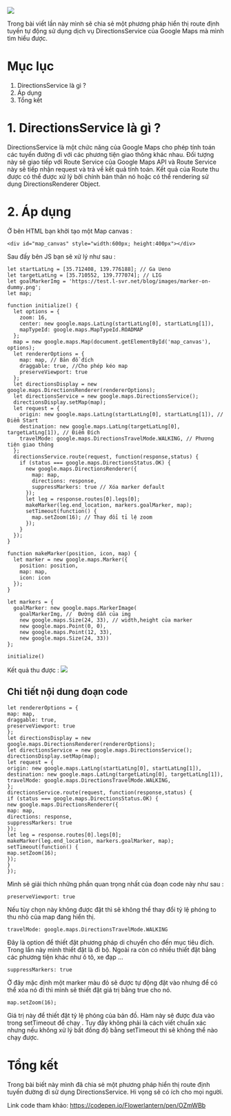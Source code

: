 ![](https://images.viblo.asia/726680c3-e893-45b4-85ac-a15678de83c4.png)

Trong bài viết lần này mình sẽ chia sẻ một phương pháp hiển thị route định tuyến tự động sử dụng dịch vụ DirectionsService của Google Maps mà mình tìm hiểu được.
# Mục lục
1. DirectionsService là gì ?
2. Áp dụng
3. Tổng kết

# 1. DirectionsService là gì ?
DirectionsService là một chức năng của Google Maps cho phép tính toán các tuyến đường đi với các phương tiện giao thông khác nhau. Đối tượng này sẽ giao tiếp với Route Service của Google Maps API và Route Service này sẽ tiếp nhận request và trả về kết quả tính toán. Kết quả của Route thu được có thể được xử lý bởi chính bản thân nó hoặc có thể rendering sử dụng DirectionsRenderer Object.

# 2. Áp dụng
Ở bên HTML bạn khởi tạo một Map canvas : 
```
<div id="map_canvas" style="width:600px; height:400px"></div>
```
Sau đấy bên JS bạn sẽ xử lý như sau : 
```
let startLatLng = [35.712408, 139.776188]; // Ga Ueno
let targetLatLng = [35.710552, 139.777074]; // LIG
let goalMarkerImg = 'https://test.l-svr.net/blog/images/marker-on-dummy.png';
let map;

function initialize() {
  let options = {
    zoom: 16,
    center: new google.maps.LatLng(startLatLng[0], startLatLng[1]),
    mapTypeId: google.maps.MapTypeId.ROADMAP
  };
  map = new google.maps.Map(document.getElementById('map_canvas'), options);
  let rendererOptions = {
    map: map, // Bản đồ đích
    draggable: true, //Cho phép kéo map
    preserveViewport: true 
  };
  let directionsDisplay = new google.maps.DirectionsRenderer(rendererOptions);
  let directionsService = new google.maps.DirectionsService();
  directionsDisplay.setMap(map);
  let request = {
    origin: new google.maps.LatLng(startLatLng[0], startLatLng[1]), //Điểm Start
    destination: new google.maps.LatLng(targetLatLng[0], targetLatLng[1]), // Điểm Đích
    travelMode: google.maps.DirectionsTravelMode.WALKING, // Phương tiện giao thông
  };
  directionsService.route(request, function(response,status) {
    if (status === google.maps.DirectionsStatus.OK) {
      new google.maps.DirectionsRenderer({
        map: map,
        directions: response,
        suppressMarkers: true // Xóa marker default
      });
      let leg = response.routes[0].legs[0];
      makeMarker(leg.end_location, markers.goalMarker, map);
      setTimeout(function() {
        map.setZoom(16); // Thay đổi tỉ lệ zoom
      });
    }
  });
}

function makeMarker(position, icon, map) {
  let marker = new google.maps.Marker({
    position: position,
    map: map,
    icon: icon
  });
}

let markers = {
  goalMarker: new google.maps.MarkerImage(
    goalMarkerImg, //  Đường dẫn của img
    new google.maps.Size(24, 33), // width,height của marker
    new google.maps.Point(0, 0), 
    new google.maps.Point(12, 33), 
    new google.maps.Size(24, 33))
};

initialize()
```
Kết quả thu được : 
![](https://images.viblo.asia/a93bcbb1-c228-4120-a010-2564d08b9b9e.png)

## Chi tiết nội dung đoạn code
```
let rendererOptions = {
map: map, 
draggable: true,
preserveViewport: true 
};
let directionsDisplay = new google.maps.DirectionsRenderer(rendererOptions);
let directionsService = new google.maps.DirectionsService();
directionsDisplay.setMap(map);
let request = {
origin: new google.maps.LatLng(startLatLng[0], startLatLng[1]), 
destination: new google.maps.LatLng(targetLatLng[0], targetLatLng[1]), 
travelMode: google.maps.DirectionsTravelMode.WALKING, 
};
directionsService.route(request, function(response,status) {
if (status === google.maps.DirectionsStatus.OK) {
new google.maps.DirectionsRenderer({
map: map,
directions: response,
suppressMarkers: true 
});
let leg = response.routes[0].legs[0];
makeMarker(leg.end_location, markers.goalMarker, map);
setTimeout(function() {
map.setZoom(16); 
});
}
});
```
Mình sẽ giải thích những phần quan trọng nhất của đoạn code này  như sau :
```
preserveViewport: true
```
Nếu tùy chọn này không được đặt thì sẽ không thể thay đổi tỷ lệ phóng to thu nhỏ của map đang hiển thị.
```
travelMode: google.maps.DirectionsTravelMode.WALKING
```
Đây là option để thiết đặt phương pháp di chuyển cho đến mục tiêu đích. Trong lần này mình thiết đặt là đi bộ.
Ngoài ra còn có nhiều thiết đặt bằng các phương tiện khác như ô tô, xe đạp ...

```
suppressMarkers: true
```
Ở đây mặc định một marker màu đỏ sẽ được tự động đặt vào nhưng để có thể xóa nó đi thì mình sẽ thiết đặt giá trị bằng true cho nó.
```
map.setZoom(16);
```
Giá trị này để thiết đặt tỷ lệ phóng của bản đồ.
Hàm này sẽ được đưa vào trong setTimeout để chạy . Tuy đây không phải là cách viết chuẩn xác nhưng nếu không xử lý bất đồng độ bằng setTimeout thì sẽ không thể nào chạy được.
# Tổng kết
Trong bài biết này mình đã chia sẻ một phương pháp hiển thị route định tuyến đường đi sử dụng DirectionsService. Hi vọng sẽ có ích cho mọi người.

Link code tham khảo:
https://codepen.io/Flowerlantern/pen/OZmWBb